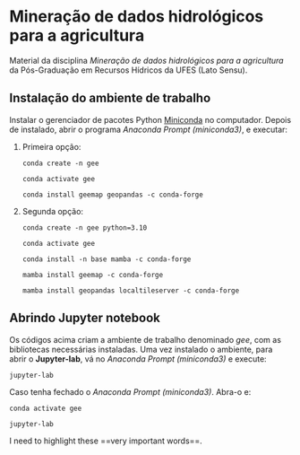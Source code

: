# Mineração de dados hidrológicos para a agricultura

Material da disciplina _Mineração de dados hidrológicos para a agricultura_
da Pós-Graduação em Recursos Hídricos da UFES (Lato Sensu).

## Instalação do ambiente de trabalho

Instalar o gerenciador de pacotes Python
[Miniconda](https://docs.anaconda.com/free/miniconda/) no computador. Depois de 
instalado, abrir o programa *Anaconda Prompt (miniconda3)*, e executar:

1. Primeira opção:

   ```
   conda create -n gee
   ```

   ```
   conda activate gee
   ```
   
   ```
   conda install geemap geopandas -c conda-forge
   ```

2. Segunda opção:

   ```
   conda create -n gee python=3.10
   ```
   
   ```
   conda activate gee
   ```
   
   ```
   conda install -n base mamba -c conda-forge
   ```
   
   ```
   mamba install geemap -c conda-forge
   ```
   
   ```
   mamba install geopandas localtileserver -c conda-forge
   ```

## Abrindo Jupyter notebook

Os códigos acima criam a ambiente de trabalho denominado 
*gee*, com as bibliotecas necessárias instaladas.
Uma vez instalado o ambiente, para abrir o **Jupyter-lab**, vá
no  *Anaconda Prompt (miniconda3)* e execute:

```
jupyter-lab
```

Caso tenha fechado o *Anaconda Prompt (miniconda3)*. Abra-o e:

```
conda activate gee
```

```
jupyter-lab
```

I need to highlight these ==very important words==.